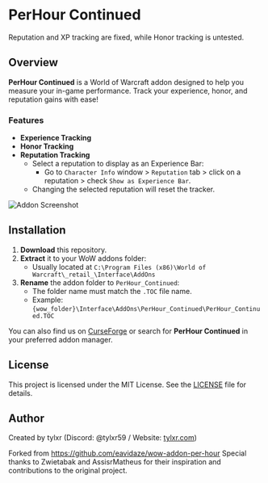 # PerHour Continued

Reputation and XP tracking are fixed, while Honor tracking is untested.

## Overview

**PerHour Continued** is a World of Warcraft addon designed to help you measure your in-game performance. Track your experience, honor, and reputation gains with ease!

### Features

- **Experience Tracking**
- **Honor Tracking**
- **Reputation Tracking**
  - Select a reputation to display as an Experience Bar:
    - Go to `Character Info` window > `Reputation` tab > click on a reputation > check `Show as Experience Bar`.
  - Changing the selected reputation will reset the tracker.

![Addon Screenshot](https://raw.githubusercontent.com/tylxr59/PerHour_Continued/refs/heads/main/screenshot.jpg)

## Installation

1. **Download** this repository.
2. **Extract** it to your WoW addons folder:
   - Usually located at `C:\Program Files (x86)\World of Warcraft\_retail_\Interface\AddOns`
3. **Rename** the addon folder to `PerHour_Continued`:
   - The folder name must match the `.TOC` file name.
   - Example: `{wow_folder}\Interface\AddOns\PerHour_Continued\PerHour_Continued.TOC`

You can also find us on [CurseForge](https://www.curseforge.com/wow/addons/perhour-continued) or search for **PerHour Continued** in your preferred addon manager.

## License

This project is licensed under the MIT License. See the [LICENSE](LICENSE) file for details.

## Author

Created by tylxr (Discord: @tylxr59 / Website: [tylxr.com](https://tylxr.com))

Forked from https://github.com/eavidaze/wow-addon-per-hour
Special thanks to Zwietabak and AssisrMatheus for their inspiration and contributions to the original project.
